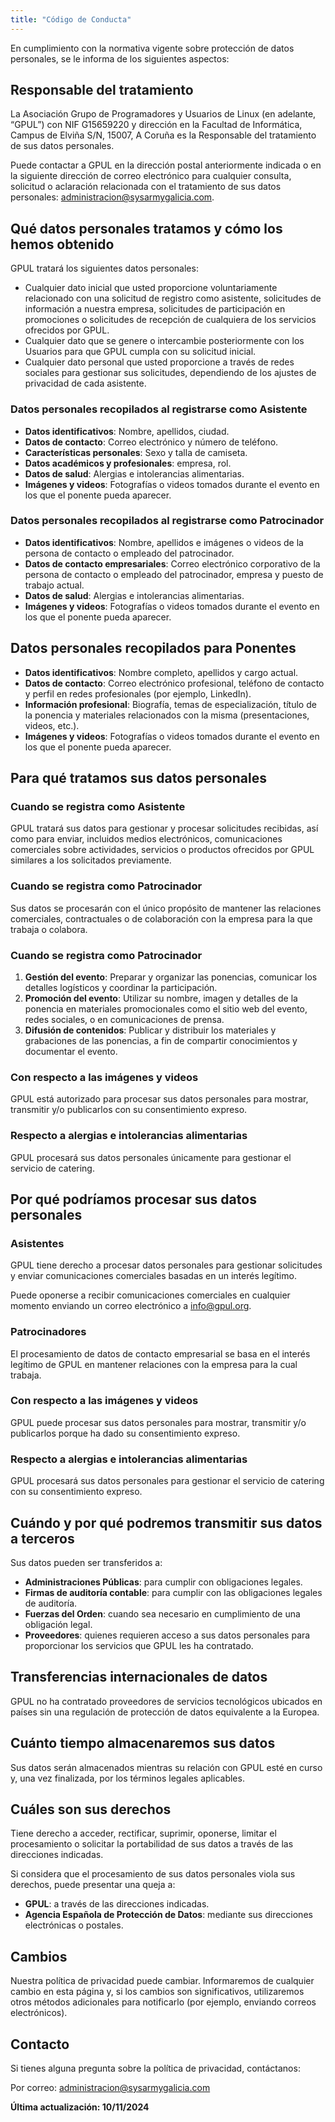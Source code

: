 ```yaml
---
title: "Código de Conducta"
---
```


En cumplimiento con la normativa vigente sobre protección de datos personales, se le informa de los siguientes aspectos:

## Responsable del tratamiento

La Asociación Grupo de Programadores y Usuarios de Linux (en adelante, “GPUL”) con NIF G15659220 y dirección en la Facultad de Informática, Campus de Elviña S/N, 15007, A Coruña es la Responsable del tratamiento de sus datos personales.

Puede contactar a GPUL en la dirección postal anteriormente indicada o en la siguiente dirección de correo electrónico para cualquier consulta, solicitud o aclaración relacionada con el tratamiento de sus datos personales: [administracion@sysarmygalicia.com](mailto:administracion@sysarmygalicia.com).

## Qué datos personales tratamos y cómo los hemos obtenido

GPUL tratará los siguientes datos personales:

- Cualquier dato inicial que usted proporcione voluntariamente relacionado con una solicitud de registro como asistente, solicitudes de información a nuestra empresa, solicitudes de participación en promociones o solicitudes de recepción de cualquiera de los servicios ofrecidos por GPUL.
- Cualquier dato que se genere o intercambie posteriormente con los Usuarios para que GPUL cumpla con su solicitud inicial.
- Cualquier dato personal que usted proporcione a través de redes sociales para gestionar sus solicitudes, dependiendo de los ajustes de privacidad de cada asistente.

### Datos personales recopilados al registrarse como Asistente

- **Datos identificativos**: Nombre, apellidos, ciudad.
- **Datos de contacto**: Correo electrónico y número de teléfono.
- **Características personales**: Sexo y talla de camiseta.
- **Datos académicos y profesionales**: empresa, rol.
- **Datos de salud**: Alergias e intolerancias alimentarias.
- **Imágenes y videos**: Fotografías o videos tomados durante el evento en los que el ponente pueda aparecer.

### Datos personales recopilados al registrarse como Patrocinador

- **Datos identificativos**: Nombre, apellidos e imágenes o videos de la persona de contacto o empleado del patrocinador.
- **Datos de contacto empresariales**: Correo electrónico corporativo de la persona de contacto o empleado del patrocinador, empresa y puesto de trabajo actual.
- **Datos de salud**: Alergias e intolerancias alimentarias.
- **Imágenes y videos**: Fotografías o videos tomados durante el evento en los que el ponente pueda aparecer.

## Datos personales recopilados para Ponentes

- **Datos identificativos**: Nombre completo, apellidos y cargo actual.
- **Datos de contacto**: Correo electrónico profesional, teléfono de contacto y perfil en redes profesionales (por ejemplo, LinkedIn).
- **Información profesional**: Biografía, temas de especialización, título de la ponencia y materiales relacionados con la misma (presentaciones, videos, etc.).
- **Imágenes y videos**: Fotografías o videos tomados durante el evento en los que el ponente pueda aparecer.

## Para qué tratamos sus datos personales

### Cuando se registra como Asistente

GPUL tratará sus datos para gestionar y procesar solicitudes recibidas, así como para enviar, incluidos medios electrónicos, comunicaciones comerciales sobre actividades, servicios o productos ofrecidos por GPUL similares a los solicitados previamente.

### Cuando se registra como Patrocinador

Sus datos se procesarán con el único propósito de mantener las relaciones comerciales, contractuales o de colaboración con la empresa para la que trabaja o colabora.

### Cuando se registra como Patrocinador

1. **Gestión del evento**: Preparar y organizar las ponencias, comunicar los detalles logísticos y coordinar la participación.
2. **Promoción del evento**: Utilizar su nombre, imagen y detalles de la ponencia en materiales promocionales como el sitio web del evento, redes sociales, o en comunicaciones de prensa.
3. **Difusión de contenidos**: Publicar y distribuir los materiales y grabaciones de las ponencias, a fin de compartir conocimientos y documentar el evento.

### Con respecto a las imágenes y videos

GPUL está autorizado para procesar sus datos personales para mostrar, transmitir y/o publicarlos con su consentimiento expreso.

### Respecto a alergias e intolerancias alimentarias

GPUL procesará sus datos personales únicamente para gestionar el servicio de catering.

## Por qué podríamos procesar sus datos personales

### Asistentes

GPUL tiene derecho a procesar datos personales para gestionar solicitudes y enviar comunicaciones comerciales basadas en un interés legítimo.

Puede oponerse a recibir comunicaciones comerciales en cualquier momento enviando un correo electrónico a [info@gpul.org](mailto:info@gpul.org).

### Patrocinadores

El procesamiento de datos de contacto empresarial se basa en el interés legítimo de GPUL en mantener relaciones con la empresa para la cual trabaja.

### Con respecto a las imágenes y videos

GPUL puede procesar sus datos personales para mostrar, transmitir y/o publicarlos porque ha dado su consentimiento expreso.

### Respecto a alergias e intolerancias alimentarias

GPUL procesará sus datos personales para gestionar el servicio de catering con su consentimiento expreso.

## Cuándo y por qué podremos transmitir sus datos a terceros

Sus datos pueden ser transferidos a:

- **Administraciones Públicas**: para cumplir con obligaciones legales.
- **Firmas de auditoría contable**: para cumplir con las obligaciones legales de auditoría.
- **Fuerzas del Orden**: cuando sea necesario en cumplimiento de una obligación legal.
- **Proveedores**: quienes requieren acceso a sus datos personales para proporcionar los servicios que GPUL les ha contratado.

## Transferencias internacionales de datos

GPUL no ha contratado proveedores de servicios tecnológicos ubicados en países sin una regulación de protección de datos equivalente a la Europea.

## Cuánto tiempo almacenaremos sus datos

Sus datos serán almacenados mientras su relación con GPUL esté en curso y, una vez finalizada, por los términos legales aplicables.

## Cuáles son sus derechos

Tiene derecho a acceder, rectificar, suprimir, oponerse, limitar el procesamiento o solicitar la portabilidad de sus datos a través de las direcciones indicadas.

Si considera que el procesamiento de sus datos personales viola sus derechos, puede presentar una queja a:

- **GPUL**: a través de las direcciones indicadas.
- **Agencia Española de Protección de Datos**: mediante sus direcciones electrónicas o postales.

## Cambios

Nuestra política de privacidad puede cambiar. Informaremos de cualquier cambio en esta página y, si los cambios son significativos, utilizaremos otros métodos adicionales para notificarlo (por ejemplo, enviando correos electrónicos).

## Contacto

Si tienes alguna pregunta sobre la política de privacidad, contáctanos:

Por correo: [administracion@sysarmygalicia.com](mailto:administracion@sysarmygalicia.com)

**Última actualización: 10/11/2024**
